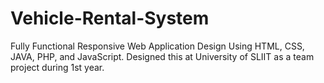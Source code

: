 # Vehicle-Rental-System
Fully Functional Responsive Web Application Design Using HTML, CSS, JAVA, PHP, and JavaScript. Designed this at University of SLIIT as a team project during 1st year.
